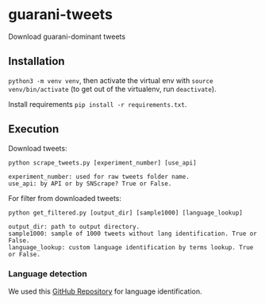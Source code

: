 # guarani-tweets
Download guarani-dominant tweets

## Installation

`python3 -m venv venv`, then activate the virtual env with `source venv/bin/activate` (to get out of the virtualenv, run `deactivate`).

Install requirements `pip install -r requirements.txt`.

## Execution

Download tweets:

`python scrape_tweets.py [experiment_number] [use_api]`

    experiment_number: used for raw tweets folder name.
    use_api: by API or by SNScrape? True or False.

For filter from downloaded tweets:

`python get_filtered.py [output_dir] [sample1000] [language_lookup]`

    output_dir: path to output directory.
    sample1000: sample of 1000 tweets without lang identification. True or False.
    language_lookup: custom language identification by terms lookup. True or False.
    
### Language detection

We used this [GitHub Repository](https://github.com/mmaguero/lang_detection) for language identification.
